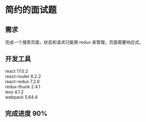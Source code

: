 # 简约的面试题

## 需求

完成一个搜索页面，状态和请求只能用 redux 来管理，页面需要响应式。

## 开发工具

react 17.0.2  
react-router 6.2.2  
react-redux 7.2.6  
redux-thunk 2.4.1  
less 4.1.2  
webpack 5.64.4

## 完成进度 90%
